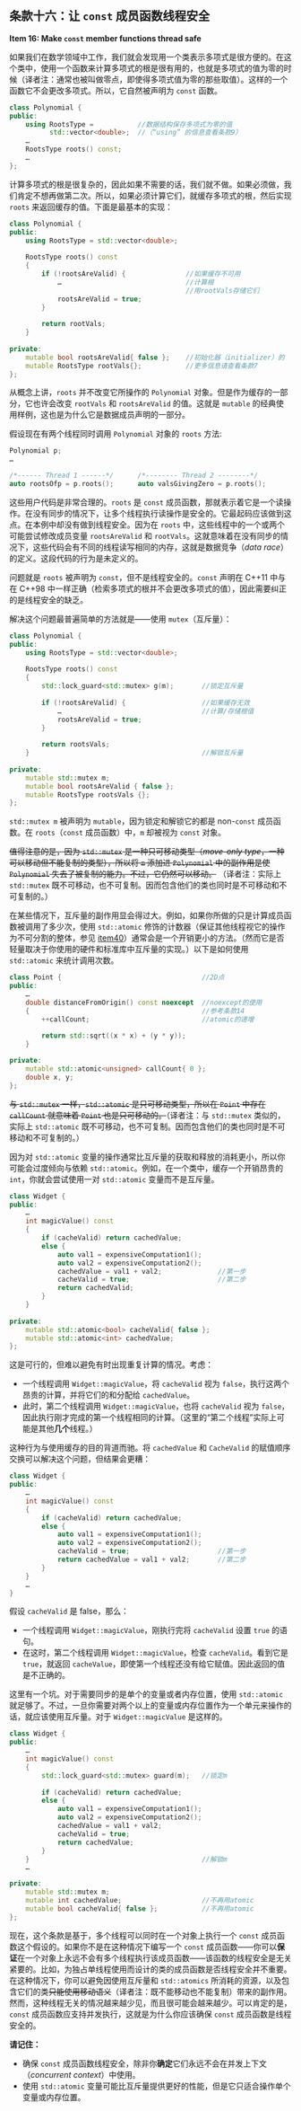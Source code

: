 ## 条款十六：让 `const` 成员函数线程安全

**Item 16: Make `const` member functions thread safe**

如果我们在数学领域中工作，我们就会发现用一个类表示多项式是很方便的。在这个类中，使用一个函数来计算多项式的根是很有用的，也就是多项式的值为零的时候（译者注：通常也被叫做零点，即使得多项式值为零的那些取值）。这样的一个函数它不会更改多项式。所以，它自然被声明为 `const` 函数。

```c++
class Polynomial {
public:
    using RootsType =           //数据结构保存多项式为零的值
          std::vector<double>;  //（“using” 的信息查看条款9）
    …
    RootsType roots() const;
    …
};
```

计算多项式的根是很复杂的，因此如果不需要的话，我们就不做。如果必须做，我们肯定不想再做第二次。所以，如果必须计算它们，就缓存多项式的根，然后实现 `roots` 来返回缓存的值。下面是最基本的实现：

```c++
class Polynomial {
public:
    using RootsType = std::vector<double>;
    
    RootsType roots() const
    {
        if (!rootsAreValid) {               //如果缓存不可用
            …                               //计算根
                                            //用rootVals存储它们
            rootsAreValid = true;
        }
        
        return rootVals;
    }
    
private:
    mutable bool rootsAreValid{ false };    //初始化器（initializer）的
    mutable RootsType rootVals{};           //更多信息请查看条款7
};
```

从概念上讲，`roots` 并不改变它所操作的 `Polynomial` 对象。但是作为缓存的一部分，它也许会改变 `rootVals` 和 `rootsAreValid` 的值。这就是 `mutable` 的经典使用样例，这也是为什么它是数据成员声明的一部分。

假设现在有两个线程同时调用 `Polynomial` 对象的 `roots` 方法:

```c++
Polynomial p;
…

/*------ Thread 1 ------*/      /*-------- Thread 2 --------*/
auto rootsOfp = p.roots();      auto valsGivingZero = p.roots();
```

这些用户代码是非常合理的。`roots` 是 `const` 成员函数，那就表示着它是一个读操作。在没有同步的情况下，让多个线程执行读操作是安全的。它最起码应该做到这点。在本例中却没有做到线程安全。因为在 `roots` 中，这些线程中的一个或两个可能尝试修改成员变量 `rootsAreValid` 和 `rootVals`。这就意味着在没有同步的情况下，这些代码会有不同的线程读写相同的内存，这就是数据竞争（*data race*）的定义。这段代码的行为是未定义的。

问题就是 `roots` 被声明为 `const`，但不是线程安全的。`const` 声明在 C++11 中与在 C++98 中一样正确（检索多项式的根并不会更改多项式的值），因此需要纠正的是线程安全的缺乏。

解决这个问题最普遍简单的方法就是——使用 `mutex`（互斥量）：

```c++
class Polynomial {
public:
    using RootsType = std::vector<double>;
    
    RootsType roots() const
    {
        std::lock_guard<std::mutex> g(m);       //锁定互斥量
        
        if (!rootsAreValid) {                   //如果缓存无效
            …                                   //计算/存储根值
            rootsAreValid = true;
        }
        
        return rootsVals;
    }                                           //解锁互斥量
    
private:
    mutable std::mutex m;
    mutable bool rootsAreValid { false };
    mutable RootsType rootsVals {};
};
```

`std::mutex m` 被声明为 `mutable`，因为锁定和解锁它的都是 non-`const` 成员函数。在 `roots`（`const` 成员函数）中，`m` 却被视为 `const` 对象。

~~值得注意的是，因为 `std::mutex` 是一种只可移动类型（*move-only type*，一种可以移动但不能复制的类型），所以将 `m` 添加进 `Polynomial` 中的副作用是使 `Polynomial` 失去了被复制的能力。不过，它仍然可以移动。~~ （译者注：实际上 `std::mutex` 既不可移动，也不可复制。因而包含他们的类也同时是不可移动和不可复制的。）

在某些情况下，互斥量的副作用显会得过大。例如，如果你所做的只是计算成员函数被调用了多少次，使用 `std::atomic` 修饰的计数器（保证其他线程视它的操作为不可分割的整体，参见 [item40](../7.TheConcurrencyAPI/item40.md)）通常会是一个开销更小的方法。（然而它是否轻量取决于你使用的硬件和标准库中互斥量的实现。）以下是如何使用 `std::atomic` 来统计调用次数。

```c++
class Point {                                   //2D点
public:
    …
    double distanceFromOrigin() const noexcept  //noexcept的使用
    {                                           //参考条款14
        ++callCount;                            //atomic的递增
        
        return std::sqrt((x * x) + (y * y));
    }

private:
    mutable std::atomic<unsigned> callCount{ 0 };
    double x, y;
};
```

~~与 `std::mutex` 一样，`std::atomic` 是只可移动类型，所以在 `Point` 中存在 `callCount` 就意味着 `Point` 也是只可移动的。~~（译者注：与 `std::mutex` 类似的，实际上 `std::atomic` 既不可移动，也不可复制。因而包含他们的类也同时是不可移动和不可复制的。）

因为对 `std::atomic` 变量的操作通常比互斥量的获取和释放的消耗更小，所以你可能会过度倾向与依赖 `std::atomic`。例如，在一个类中，缓存一个开销昂贵的 `int`，你就会尝试使用一对 `std::atomic` 变量而不是互斥量。

```c++
class Widget {
public:
    …
    int magicValue() const
    {
        if (cacheValid) return cachedValue;
        else {
            auto val1 = expensiveComputation1();
            auto val2 = expensiveComputation2();
            cachedValue = val1 + val2;              //第一步
            cacheValid = true;                      //第二步
            return cachedValid;
        }
    }
    
private:
    mutable std::atomic<bool> cacheValid{ false };
    mutable std::atomic<int> cachedValue;
};
```

这是可行的，但难以避免有时出现重复计算的情况。考虑：

+ 一个线程调用 `Widget::magicValue`，将 `cacheValid` 视为 `false`，执行这两个昂贵的计算，并将它们的和分配给 `cachedValue`。
+ 此时，第二个线程调用 `Widget::magicValue`，也将 `cacheValid` 视为 `false`，因此执行刚才完成的第一个线程相同的计算。（这里的“第二个线程”实际上可能是其他**几个**线程。）

这种行为与使用缓存的目的背道而驰。将 `cachedValue` 和 `CacheValid` 的赋值顺序交换可以解决这个问题，但结果会更糟：

```c++
class Widget {
public:
    …
    int magicValue() const
    {
        if (cacheValid) return cachedValue;
        else {
            auto val1 = expensiveComputation1();
            auto val2 = expensiveComputation2();
            cacheValid = true;                      //第一步
            return cachedValue = val1 + val2;       //第二步
        }
    }
    …
}
```

假设 `cacheValid` 是 false，那么：

+ 一个线程调用 `Widget::magicValue`，刚执行完将 `cacheValid` 设置 `true` 的语句。
+ 在这时，第二个线程调用 `Widget::magicValue`，检查 `cacheValid`。看到它是 `true`，就返回 `cacheValue`，即使第一个线程还没有给它赋值。因此返回的值是不正确的。

这里有一个坑。对于需要同步的是单个的变量或者内存位置，使用 `std::atomic` 就足够了。不过，一旦你需要对两个以上的变量或内存位置作为一个单元来操作的话，就应该使用互斥量。对于 `Widget::magicValue` 是这样的。

```c++
class Widget {
public:
    …
    int magicValue() const
    {
        std::lock_guard<std::mutex> guard(m);   //锁定m
        
        if (cacheValid) return cachedValue;
        else {
            auto val1 = expensiveComputation1();
            auto val2 = expensiveComputation2();
            cachedValue = val1 + val2;
            cacheValid = true;
            return cachedValue;
        }
    }                                           //解锁m
    …

private:
    mutable std::mutex m;
    mutable int cachedValue;                    //不再用atomic
    mutable bool cacheValid{ false };           //不再用atomic
};

```

现在，这个条款是基于，多个线程可以同时在一个对象上执行一个 `const` 成员函数这个假设的。如果你不是在这种情况下编写一个 `const` 成员函数——你可以**保证**在一个对象上永远不会有多个线程执行该成员函数——该函数的线程安全是无关紧要的。比如，为独占单线程使用而设计的类的成员函数是否线程安全并不重要。在这种情况下，你可以避免因使用互斥量和 `std::atomics` 所消耗的资源，以及包含它们的类~~只能使用移动语义~~（译者注：既不能移动也不能复制）带来的副作用。然而，这种线程无关的情况越来越少见，而且很可能会越来越少。可以肯定的是，`const` 成员函数应支持并发执行，这就是为什么你应该确保 `const` 成员函数是线程安全的。

**请记住：**

+ 确保 `const` 成员函数线程安全，除非你**确定**它们永远不会在并发上下文（*concurrent context*）中使用。
+ 使用 `std::atomic` 变量可能比互斥量提供更好的性能，但是它只适合操作单个变量或内存位置。

